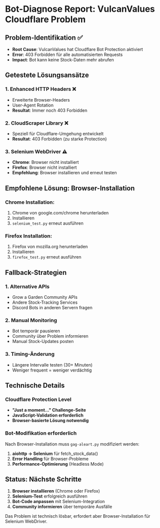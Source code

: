 # Bot-Diagnose Report: VulcanValues Cloudflare Problem

## Problem-Identifikation ✅
- **Root Cause**: VulcanValues hat Cloudflare Bot Protection aktiviert
- **Error**: 403 Forbidden für alle automatisierten Requests  
- **Impact**: Bot kann keine Stock-Daten mehr abrufen

## Getestete Lösungsansätze

### 1. Enhanced HTTP Headers ❌
- Erweiterte Browser-Headers
- User-Agent Rotation
- **Resultat**: Immer noch 403 Forbidden

### 2. CloudScraper Library ❌  
- Speziell für Cloudflare-Umgehung entwickelt
- **Resultat**: 403 Forbidden (zu starke Protection)

### 3. Selenium WebDriver ⚠️
- **Chrome**: Browser nicht installiert
- **Firefox**: Browser nicht installiert
- **Empfehlung**: Browser installieren und erneut testen

## Empfohlene Lösung: Browser-Installation

### Chrome Installation:
1. Chrome von google.com/chrome herunterladen
2. Installieren
3. `selenium_test.py` erneut ausführen

### Firefox Installation:
1. Firefox von mozilla.org herunterladen  
2. Installieren
3. `firefox_test.py` erneut ausführen

## Fallback-Strategien

### 1. Alternative APIs
- Grow a Garden Community APIs
- Andere Stock-Tracking Services
- Discord Bots in anderen Servern fragen

### 2. Manual Monitoring
- Bot temporär pausieren
- Community über Problem informieren
- Manual Stock-Updates posten

### 3. Timing-Änderung
- Längere Intervalle testen (30+ Minuten)
- Weniger frequent = weniger verdächtig

## Technische Details

### Cloudflare Protection Level
- **"Just a moment..." Challenge-Seite**
- **JavaScript-Validation erforderlich**
- **Browser-basierte Lösung notwendig**

### Bot-Modifikation erforderlich
Nach Browser-Installation muss `gag-aleart.py` modifiziert werden:
1. **aiohttp → Selenium** für fetch_stock_data()
2. **Error Handling** für Browser-Probleme
3. **Performance-Optimierung** (Headless Mode)

## Status: Nächste Schritte
1. **Browser installieren** (Chrome oder Firefox)
2. **Selenium-Test** erfolgreich ausführen  
3. **Bot-Code anpassen** mit Selenium-Integration
4. **Community informieren** über temporäre Ausfälle

Das Problem ist technisch lösbar, erfordert aber Browser-Installation für Selenium WebDriver.
